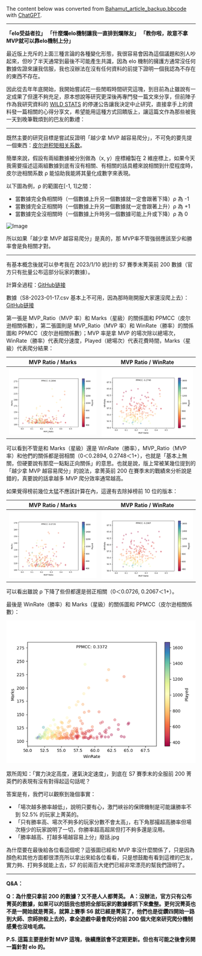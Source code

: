 The content below was converted from [Bahamut_article_backup.bbcode](/MVP_Winrate_Marks/Bahamut_article_backup.bbcode) with [ChatGPT](https://chat.openai.com/).

---

**「elo受益者拉」**
**「什麼爛elo機制讓我一直排到爛隊友」**
**「教你啦，故意不拿MVP就可以靠elo機制上分」**

最近版上充斥的上面三種言論的各種變化形態，我很容易會因為這個議題和別人吵起來，但吵了半天通常到最後不可能產生共識，因為 elo 機制的擁護方通常沒任何數據佐證來讓我信服，我也沒辦法在沒有任何資料的前提下證明一個我認為不存在的東西不存在。

因此從去年年底開始，我開始嘗試花一些閒暇時間研究這塊，到目前為止雖說有一定成果了但還不夠充足，原本想說等研究更深後再專門發一篇文來分享，但前陣子作為我研究資料的 [WILD STATS](https://wildstats.gg/) 的停運公告讓我決定中止研究，直接拿手上的資料發一篇相關的心得分享文，希望能用這種方式回饋版上，讓這篇文作為那些被我一天到晚筆戰煩到的巴友的歉禮：



---

既然主要的研究目標是嘗試反證明「越少拿 MVP 越容易爬分」，不可免的要先提一個東西：[皮尔逊积矩相关系数](https://zh.wikipedia.org/zh-tw/皮尔逊积矩相关系数)。

簡單來說，假設有兩組數據被分別做為（x, y）座標繪製在 2 維座標上，如果今天我需要描述這兩組數據到底有沒有相關、有相關的話具體來說相關到什麼程度時，皮尔逊相關系数 ρ 能協助我能將其量化成數字來表現。

以下圖為例，ρ 的範圍在[-1, 1]之間：

- 當數據完全負相關時（一個數據上升另一個數據就一定會跟著下降）ρ 為 -1
- 當數據完全正相關時（一個數據上升另一個數據就一定會跟著上升）ρ 為 +1
- 當數據完全沒相關時（一個數據上升時另一個數據可能上升或下降）ρ 為 0

![Image](https://upload.wikimedia.org/wikipedia/commons/thumb/3/34/Correlation_coefficient.png/800px-Correlation_coefficient.png)

所以如果「越少拿 MVP 越容易爬分」是真的，那 MVP率不管強弱應該至少和勝率會是負相關才對。

---

有基本概念後就可以參考我在 2023/1/10 統計的 S7 賽季末菁英前 200 數據（官方只有批量公布這部分玩家的數據）。

計算全過程：[GitHub链接](https://github.com/changchiyou/WildRiftResearch/blob/main/MVP_WinRate_Marks.ipynb)

數據（S8-2023-01-17.csv 基本上不可用，因為那時剛開服大家還沒爬上去）：[GitHub链接](https://github.com/changchiyou/WildRiftResearch/blob/main/challenger_datas/S7-2023-01-10.csv)

第一張是 MVP_Ratio（MVP 率）和 Marks（星級）的關係圖和 PPMCC（皮尔逊相關係數），第二張圖則是 MVP_Ratio（MVP 率）和 WinRate（勝率）的關係圖和 PPMCC（皮尔逊相關係數）；MVP 率是拿 MVP 的場次除以總場次，WinRate（勝率）代表爬分速度，Played（總場次）代表花費時間，Marks（星級）代表爬分結果：

MVP Ratio / Marks             |  MVP Ratio / WinRate
:-------------------------:|:-------------------------:
![](/MVP_Winrate_Marks/S7-2023-01-10(1).png)  |  ![](/MVP_Winrate_Marks/S7-2023-01-10(2).png)

可以看到不管是和 Marks（星級）還是 WinRate（勝率），MVP_Ratio（MVP 率）和他們的關係都是弱相關（0＜0.2894, 0.2748＜1+），也就是「基本上無關，但硬要說有那麼一點點正向關係」的意思。也就是說，版上常被某幾位提到的「越少拿 MVP 越容易爬分」的說法，拿菁英前 200 在賽季末的戰績來分析說是錯的，真要說的話拿越多 MVP 爬分效率通常越高。

如果覺得榜前幾位太猛不應該計算在內，這邊有去除掉榜前 10 位的版本：

MVP Ratio / Marks             |  MVP Ratio / WinRate
:-------------------------:|:-------------------------:
![](/MVP_Winrate_Marks/S7-2023-01-10(3).png)  |  ![](/MVP_Winrate_Marks/S7-2023-01-10(4).png)

可以看出雖說 ρ 下降了些但都還是弱正相關（0＜0.0726, 0.2067＜1+）。

最後是 WinRate（勝率）和 Marks（星級）的關係圖和 PPMCC（皮尔逊相關係數）：

![Image](/MVP_Winrate_Marks/S7-2023-01-10(5).png)

眾所周知：「實力決定高度，運氣決定速度」，到底在 S7 賽季末的全服前 200 菁英們的表現有沒有對得起這句話呢？

答案是有，我們可以觀察到幾個事實：

- 「場次越多勝率越低」，說明只要有心，激鬥峽谷的保牌機制是可能讓勝率不到 52.5% 的玩家上菁英的。
- 「只有勝率高、場次不夠多的玩家分數不會太高」，右下角那撮超高勝率但場次極少的玩家說明了一切，你勝率超高超屌但打不夠多還是沒用。
- 「勝率越高、打越多場越容易上分」廢話.jpg

為什麼要在最後給各位看這個呢？這張圖已經和 MVP 率沒什麼關係了，只是因為顏色和其他方面都很漂亮所以拿出來給各位看看，只是想鼓勵有看到這裡的巴友，實力夠、打夠多就能上去，S7 的前兩百大佬們已經非常漂亮的幫我們證明了。

---

**Q&A：**

**Q：為什麼只拿前 200 的數據？又不是人人都菁英。**
**A：沒辦法，官方只有公布菁英的數據，如果可以的話我也想把全部玩家的數據都抓下來彙整。更何況菁英也不是一開始就是菁英，就算上賽季 S6 就已經是菁英了，他們也是從鑽四開始一路到大師、宗師拚殺上去的，拿全遊戲中最會爬分的前 200 個大佬來研究爬分機制感覺也沒啥毛病。**

**P.S. 這篇主要是針對 MVP 這塊，後續應該會不定期更新。但也有可能之後會另開一篇針對 elo 的。**
